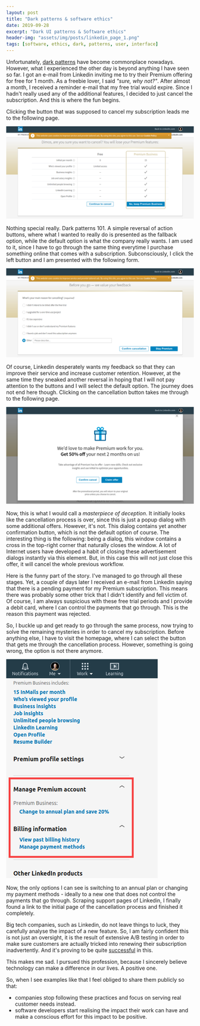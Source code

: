 ```yaml
---
layout: post
title: "Dark patterns & software ethics"
date: 2019-09-28
excerpt: "Dark UI patterns & Software ethics"
header-img: "assets/img/posts/linkedin_page_1.png"
tags: [software, ethics, dark, patterns, user, interface]
---
```


Unfortunately, [dark patterns](https://en.wikipedia.org/wiki/Dark_pattern) have become commonplace nowadays. However, what I experienced the other day is beyond anything I have seen so far. I got an e-mail from Linkedin inviting me to try their Premium offering for free for 1 month. As a freebie lover, I said *"sure, why not?"*. After almost a month, I received a reminder e-mail that my free trial would expire. Since I hadn't really used any of the additional features, I decided to just cancel the subscription. And this is where the fun begins.

Clicking the button that was supposed to cancel my subscription leads me to the following page.

![Linkedin page 1](../assets/img/posts/linkedin_page_1.png)

Nothing special really. Dark patterns 101. A simple reversal of action buttons, where what I wanted to really do is presented as the fallback option, while the default option is what the company really wants. I am used to it, since I have to go through the same thing everytime I purchase something online that comes with a subscription. Subconsciously, I click the left button and I am presented with the following form.

![Linkedin page 2](../assets/img/posts/linkedin_page_2.png)

Of course, Linkedin desperately wants my feedback so that they can improve their service and increase customer retention. However, at the same time they sneaked another reversal in hoping that I will not pay attention to the buttons and I will select the default option. The journey does not end here though. Clicking on the cancellation button takes me through to the following page.

![Linkedin page 3](../assets/img/posts/linkedin_page_3.png)

Now, this is what I would call a *masterpiece of deception*. It initially looks like the cancellation process is over, since this is just a popup dialog with some additional offers. However, it's not. This dialog contains yet another confirmation button, which is not the default option of course. The interesting thing is the following: being a dialog, this window contains a cross in the top-right corner that naturally closes the window. A lot of Internet users have developed a habit of closing these advertisement dialogs instantly via this element. But, in this case this will not just close this offer, it will cancel the whole previous workflow.

Here is the funny part of the story. I've managed to go through all these stages. Yet, a couple of days later I received an e-mail from Linkedin saying that there is a pending payment for my Premium subscription. This means there was probably some other trick that I didn't identify and fell victim of. Of course, I am always suspicious with these free trial periods and I provide a debit card, where I can control the payments that go through. This is the reason this payment was rejected. 

So, I buckle up and get ready to go through the same process, now trying to solve the remaining mysteries in order to cancel my subscription. Before anything else, I have to visit the homepage, where I can select the button that gets me through the cancellation process. However, something is going wrong, the option is not there anymore. 

![Linkedin page 4](../assets/img/posts/linkedin_page_4.png)

Now, the only options I can see is switching to an annual plan or changing my payment methods - ideally to a new one that does not control the payments that go through. Scraping support pages of Linkedin, I finally found a link to the initial page of the cancellation process and finished it completely.

Big tech companies, such as Linkedin, do not leave things to luck, they carefully analyse the impact of a new feature. So, I am fairly confident this is not just an oversight, it is the result of extensive A/B testing in order to make sure customers are actually tricked into renewing their subscription inadvertently. And it's proving to be quite [successful](https://www.linkedin.cn/help/linkedin/forum/question/641328/hi-i-want-refund-my-premium-subscription-amount-i-don-t-want-to-use-my-premium-that-to-i-don-t-like-it-without-any-password-otp-automatically-money-got-deducted-from-my-account-?lang=en) in this. 

This makes me sad. I pursued this profession, because I sincerely believe technology can make a difference in our lives. A positive one.

So, when I see examples like that I feel obliged to share them publicly so that:

* companies stop following these practices and focus on serving real customer needs instead.
* software developers start realising the impact their work can have and make a conscious effort for this impact to be positive.
